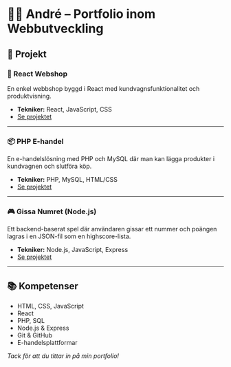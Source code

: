 # 👨‍💻 André – Portfolio inom Webbutveckling

## 🧩 Projekt

### 🛒 React Webshop
En enkel webbshop byggd i React med kundvagnsfunktionalitet och produktvisning.

- **Tekniker:** React, JavaScript, CSS
- [Se projektet](https://github.com/andys19a/webb24-js2-slutprojekt-Andr--Alm/tree/main)

---

### 📦 PHP E-handel
En e-handelslösning med PHP och MySQL där man kan lägga produkter i kundvagnen och slutföra köp.

- **Tekniker:** PHP, MySQL, HTML/CSS
- [Se projektet](https://github.com/MH-GRIT/webbshoppen-andys19a/tree/main/WEBB24_DB%20(lektion)/Inlamningsuppgift)

---

### 🎮 Gissa Numret (Node.js)
Ett backend-baserat spel där användaren gissar ett nummer och poängen lagras i en JSON-fil som en highscore-lista.

- **Tekniker:** Node.js, JavaScript, Express
- [Se projektet](https://github.com/andys19a/Webb24-JS1_API-Andr--Alm/tree/main/Inlamning/js)

---

## 📚 Kompetenser
- HTML, CSS, JavaScript
- React
- PHP, SQL
- Node.js & Express
- Git & GitHub
- E-handelsplattformar



_Tack för att du tittar in på min portfolio!_
